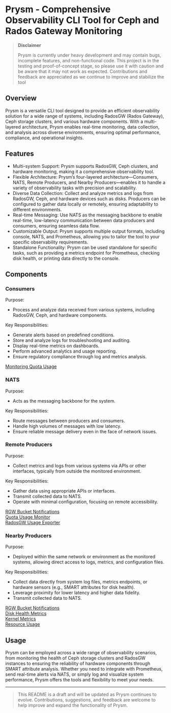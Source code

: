 # Prysm - Comprehensive Observability CLI Tool for Ceph and Rados Gateway Monitoring

>**Disclaimer**
>
>Prysm is currently under heavy development and may contain bugs, incomplete features, and non-functional code. This project is in the testing and proof-of-concept stage, so please use it with caution and be aware that it may not work as expected. Contributions and feedback are appreciated as we continue to improve and stabilize the tool

## Overview

Prysm is a versatile CLI tool designed to provide an efficient observability solution for a wide range of systems, including RadosGW (Rados Gateway), Ceph storage clusters, and various hardware components. With a multi-layered architecture, Prysm enables real-time monitoring, data collection, and analysis across diverse environments, ensuring optimal performance, compliance, and operational insights.

## Features

-	Multi-system Support: Prysm supports RadosGW, Ceph clusters, and hardware monitoring, making it a comprehensive observability tool.
-	Flexible Architecture: Prysm’s four-layered architecture—Consumers, NATS, Remote Producers, and Nearby Producers—enables it to handle a variety of observability tasks with precision and scalability.
-	Diverse Data Collection: Collect and analyze metrics and logs from RadosGW, Ceph, and hardware devices such as disks. Producers can be configured to gather data locally or remotely, ensuring adaptability to different environments.
-	Real-time Messaging: Use NATS as the messaging backbone to enable real-time, low-latency communication between data producers and consumers, ensuring seamless data flow.
-	Customizable Output: Prysm supports multiple output formats, including console, NATS, and Prometheus, allowing you to tailor the tool to your specific observability requirements.
-	Standalone Functionality: Prysm can be used standalone for specific tasks, such as providing a metrics endpoint for Prometheus, checking disk health, or printing data directly to the console.

## Components

### Consumers

Purpose:
  - Process and analyze data received from various systems, including RadosGW, Ceph, and hardware components.

Key Responsibilities:
  -	Generate alerts based on predefined conditions.
  -	Store and analyze logs for troubleshooting and auditing.
  -	Display real-time metrics on dashboards.
  -	Perform advanced analytics and usage reporting.
  -	Ensure regulatory compliance through log and metrics analysis.

[Monitoring Quota Usage](pkg/consumer/quotausageconsumer/README.md)  

### NATS

Purpose:
  - Acts as the messaging backbone for the system.

Key Responsibilities:
  -	Route messages between producers and consumers.
  -	Handle high volumes of messages with low latency.
  -	Ensure reliable message delivery even in the face of network issues.


### Remote Producers

Purpose:
  - Collect metrics and logs from various systems via APIs or other interfaces, typically from outside the monitored environment.  

Key Responsibilities:  
  -	Gather data using appropriate APIs or interfaces.  
  -	Transmit collected data to NATS.  
  -	Operate with minimal configuration, focusing on remote accessibility.  

[RGW Bucket Notifications](pkg/producers/bucketnotify/README.md)  
[Quota Usage Monitor](pkg/producers/quotausagemonitor/README.md)  
[RadosGW Usage Exporter](pkg/producers/radosgwusage/README.md)  


### Nearby Producers

Purpose:
- Deployed within the same network or environment as the monitored systems, allowing direct access to logs, metrics, and configuration files.

Key Responsibilities:
  -	Collect data directly from system log files, metrics endpoints, or hardware sensors (e.g., SMART attributes for disk health).
  -	Leverage proximity for lower latency and higher data fidelity.
  -	Transmit collected data to NATS.

[RGW Bucket Notifications](pkg/producers/bucketnotify/README.md)  
[Disk Health Metrics](pkg/producers/diskhealthmetrics/README.md)  
[Kernel Metrics](pkg/producers/kernelmetrics/README.md)  
[Resource Usage](pkg/producers/resourceusage/README.md)  

## Usage

Prysm can be employed across a wide range of observability scenarios, from monitoring the health of Ceph storage clusters and RadosGW instances to ensuring the reliability of hardware components through SMART attribute analysis. Whether you need to integrate with Prometheus, send real-time alerts via NATS, or simply log and visualize system performance, Prysm offers the tools and flexibility to meet your needs.

---
> This README is a draft and will be updated as Prysm continues to evolve. Contributions, suggestions, and feedback are welcome to help improve and expand the functionality of Prysm.